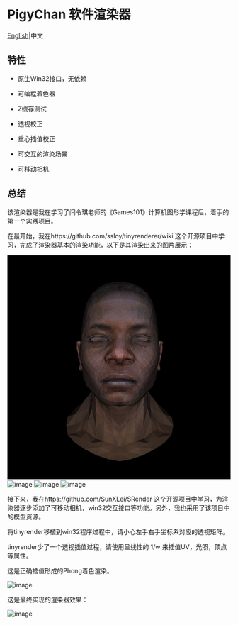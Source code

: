 # PigyChan 软件渲染器

[English](README.md)|中文

## 特性

- 原生Win32接口，无依赖

- 可编程着色器

- Z缓存测试

- 透视校正

- 重心插值校正

- 可交互的渲染场景

- 可移动相机

## 总结

  该渲染器是我在学习了闫令琪老师的《Games101》计算机图形学课程后，着手的第一个实践项目。

  在最开始，我在https://github.com/ssloy/tinyrenderer/wiki 这个开源项目中学习，完成了渲染器基本的渲染功能，以下是其渲染出来的图片展示：


![image](/image/Africa1.jpg) ![image](/image/Africa2.jpg) ![image](/image/AfricaZ.jpg) ![image](/image/Diablo.jpg)

  接下来，我在https://github.com/SunXLei/SRender 这个开源项目中学习，为渲染器逐步添加了可移动相机，win32交互接口等功能。另外，我也采用了该项目中的模型资源。

  将tinyrender移植到win32程序过程中，请小心左手右手坐标系对应的透视矩阵。

  tinyrender少了一个透视插值过程，请使用呈线性的 1/w 来插值UV，光照，顶点等属性。

  这是正确插值形成的Phong着色渲染。

![image](/images/merge1.jpg)

  这是最终实现的渲染器效果：

![image](/images/miku.jpg)
